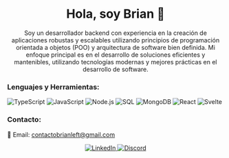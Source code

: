 <h1 align="center">Hola, soy Brian 👋</h1>

<p align="center">
  Soy un desarrollador backend con experiencia en la creación de aplicaciones robustas y escalables utilizando principios de programación orientada a objetos (POO) y arquitectura de software bien definida. Mi enfoque principal es en el desarrollo de soluciones eficientes y mantenibles, utilizando tecnologías modernas y mejores prácticas en el desarrollo de software.
</p>

<h3 align="left">Lenguajes y Herramientas:</h3>
<p align="left">
  <img src="https://img.shields.io/badge/TypeScript-007ACC?style=for-the-badge&logo=typescript&logoColor=white" alt="TypeScript"/>
  <img src="https://img.shields.io/badge/JavaScript-F7DF1E?style=for-the-badge&logo=javascript&logoColor=black" alt="JavaScript"/>
  <img src="https://img.shields.io/badge/Node.js-339933?style=for-the-badge&logo=nodedotjs&logoColor=white" alt="Node.js"/>
  <img src="https://img.shields.io/badge/SQL-4479A1?style=for-the-badge&logo=postgresql&logoColor=white" alt="SQL"/>
  <img src="https://img.shields.io/badge/MongoDB-47A248?style=for-the-badge&logo=mongodb&logoColor=white" alt="MongoDB"/>
  <img src="https://img.shields.io/badge/React-61DAFB?style=for-the-badge&logo=react&logoColor=white" alt="React"/>
  <img src="https://img.shields.io/badge/Svelte-FF3E00?style=for-the-badge&logo=svelte&logoColor=white" alt="Svelte"/>
</p>

<h3 align="left">Contacto:</h3>
<p align="left">
  📧 Email: <a href="mailto:tu-email@example.com">contactobrianleft@gmail.com</a>
</p>

<p align="center">
  <a href="https://www.linkedin.com/in/brian-benegas-44770729b/" target="_blank">
    <img src="https://img.shields.io/badge/LinkedIn-0077B5?style=for-the-badge&logo=linkedin&logoColor=white" alt="LinkedIn">
  </a>
  <a href="https://discord.gg/yQ4H98DN" target="_blank">
    <img src="https://img.shields.io/badge/Discord-7289DA?style=for-the-badge&logo=discord&logoColor=white" alt="Discord">
  </a>
</p>
